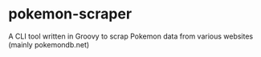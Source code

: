 # pokemon-scraper
A CLI tool written in Groovy to scrap Pokemon data from various websites (mainly pokemondb.net)

